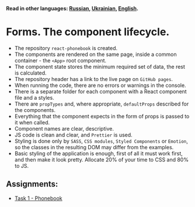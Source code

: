 **Read in other languages: [Russian](README.md), [Ukrainian](README.ua.md),
[English](README.en.md).**

# Forms. The component lifecycle.

- The repository `react-phonebook` is created.
- The components are rendered on the same page, inside a common container - the
  `<App>` root component.
- The component state stores the minimum required set of data, the rest is
  calculated.
- The repository header has a link to the live page on `GitHub pages`.
- When running the code, there are no errors or warnings in the console.
- There is a separate folder for each component with a React component file and
  a styles.
- There are `propTypes` and, where appropriate, `defaultProps` described for the
  components.
- Everything that the component expects in the form of props is passed to it
  when called.
- Component names are clear, descriptive.
- JS code is clean and clear, and `Prettier` is used.
- Styling is done only by `SASS`, `CSS modules`, `Styled Components` or
  `Emotion`, so the classes in the resulting DOM may differ from the examples.
- Basic styling of the application is enough, first of all it must work first,
  and then make it look pretty. Allocate 20% of your time to CSS and 80% to JS.

## Assignments:

- [Task 1 - Phonebook](assets/phonebook/README.en.md)
